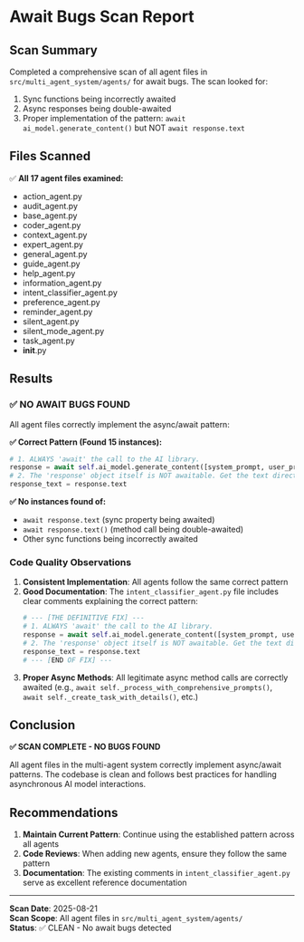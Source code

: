 # Await Bugs Scan Report

## Scan Summary

Completed a comprehensive scan of all agent files in `src/multi_agent_system/agents/` for await bugs. The scan looked for:

1. Sync functions being incorrectly awaited
2. Async responses being double-awaited
3. Proper implementation of the pattern: `await ai_model.generate_content()` but NOT `await response.text`

## Files Scanned

✅ **All 17 agent files examined:**
- action_agent.py
- audit_agent.py
- base_agent.py
- coder_agent.py
- context_agent.py
- expert_agent.py
- general_agent.py
- guide_agent.py
- help_agent.py
- information_agent.py
- intent_classifier_agent.py
- preference_agent.py
- reminder_agent.py
- silent_agent.py
- silent_mode_agent.py
- task_agent.py
- __init__.py

## Results

### ✅ **NO AWAIT BUGS FOUND**

All agent files correctly implement the async/await pattern:

**✅ Correct Pattern (Found 15 instances):**
```python
# 1. ALWAYS 'await' the call to the AI library.
response = await self.ai_model.generate_content([system_prompt, user_prompt])
# 2. The 'response' object itself is NOT awaitable. Get the text directly.
response_text = response.text
```

**✅ No instances found of:**
- `await response.text` (sync property being awaited)
- `await response.text()` (method call being double-awaited)
- Other sync functions being incorrectly awaited

### Code Quality Observations

1. **Consistent Implementation**: All agents follow the same correct pattern
2. **Good Documentation**: The `intent_classifier_agent.py` file includes clear comments explaining the correct pattern:
   ```python
   # --- [THE DEFINITIVE FIX] ---
   # 1. ALWAYS 'await' the call to the AI library.
   response = await self.ai_model.generate_content([system_prompt, user_prompt])
   # 2. The 'response' object itself is NOT awaitable. Get the text directly.
   response_text = response.text
   # --- [END OF FIX] ---
   ```
3. **Proper Async Methods**: All legitimate async method calls are correctly awaited (e.g., `await self._process_with_comprehensive_prompts()`, `await self._create_task_with_details()`, etc.)

## Conclusion

**✅ SCAN COMPLETE - NO BUGS FOUND**

All agent files in the multi-agent system correctly implement async/await patterns. The codebase is clean and follows best practices for handling asynchronous AI model interactions.

## Recommendations

1. **Maintain Current Pattern**: Continue using the established pattern across all agents
2. **Code Reviews**: When adding new agents, ensure they follow the same pattern
3. **Documentation**: The existing comments in `intent_classifier_agent.py` serve as excellent reference documentation

---

**Scan Date**: 2025-08-21  
**Scan Scope**: All agent files in `src/multi_agent_system/agents/`  
**Status**: ✅ CLEAN - No await bugs detected
